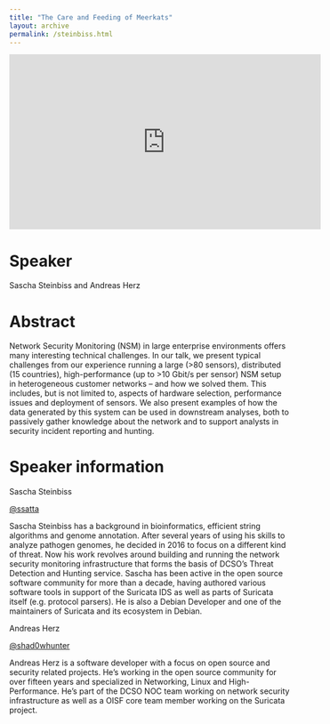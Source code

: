 ```yaml
---
title: "The Care and Feeding of Meerkats"
layout: archive
permalink: /steinbiss.html
---
```


<iframe width="560" height="315" src="https://www.youtube.com/embed/yH5FwHuJkIs" title="YouTube video player" frameborder="0" allow="accelerometer; autoplay; clipboard-write; encrypted-media; gyroscope; picture-in-picture" allowfullscreen></iframe>

# Speaker

Sascha Steinbiss and Andreas Herz

# Abstract

Network Security Monitoring (NSM) in large enterprise environments offers many interesting technical challenges. In our talk, we present typical challenges from our experience running a large (>80 sensors), distributed (15 countries), high-performance (up to >10 Gbit/s per sensor) NSM setup in heterogeneous customer networks – and how we solved them. This includes, but is not limited to, aspects of hardware selection, performance issues and deployment of sensors. We also present examples of how the data generated by this system can be used in downstream analyses, both to passively gather knowledge about the network and to support analysts in security incident reporting and hunting.

# Speaker information

Sascha Steinbiss

[@ssatta](https://twitter.com/ssatta)

Sascha Steinbiss has a background in bioinformatics, efficient string algorithms and genome annotation. After several years of using his skills to analyze pathogen genomes, he decided in 2016 to focus on a different kind of threat. Now his work revolves around building and running the network security monitoring infrastructure that forms the basis of DCSO’s Threat Detection and Hunting service. Sascha has been active in the open source software community for more than a decade, having authored various software tools in support of the Suricata IDS as well as parts of Suricata itself (e.g. protocol parsers). He is also a Debian Developer and one of the maintainers of Suricata and its ecosystem in Debian.

Andreas Herz 

[@shad0whunter](https://twitter.com/shad0whunter)

Andreas Herz is a software developer with a focus on open source and security related projects. He’s working in the open source community for over fifteen years and specialized in Networking, Linux and High-Performance. He’s part of the DCSO NOC team working on network security infrastructure as well as a OISF core team member working on the Suricata project.
